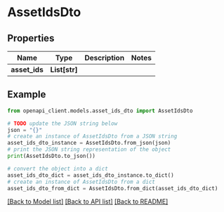 # AssetIdsDto


## Properties

Name | Type | Description | Notes
------------ | ------------- | ------------- | -------------
**asset_ids** | **List[str]** |  | 

## Example

```python
from openapi_client.models.asset_ids_dto import AssetIdsDto

# TODO update the JSON string below
json = "{}"
# create an instance of AssetIdsDto from a JSON string
asset_ids_dto_instance = AssetIdsDto.from_json(json)
# print the JSON string representation of the object
print(AssetIdsDto.to_json())

# convert the object into a dict
asset_ids_dto_dict = asset_ids_dto_instance.to_dict()
# create an instance of AssetIdsDto from a dict
asset_ids_dto_from_dict = AssetIdsDto.from_dict(asset_ids_dto_dict)
```
[[Back to Model list]](../README.md#documentation-for-models) [[Back to API list]](../README.md#documentation-for-api-endpoints) [[Back to README]](../README.md)


